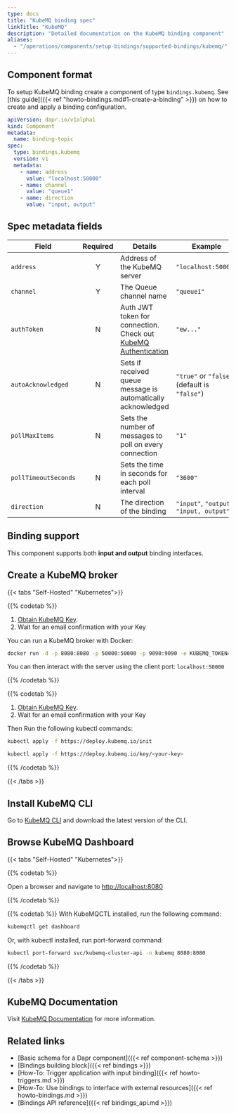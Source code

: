 ```yaml
---
type: docs
title: "KubeMQ binding spec"
linkTitle: "KubeMQ"
description: "Detailed documentation on the KubeMQ binding component"
aliases:
  - "/operations/components/setup-bindings/supported-bindings/kubemq/"
---
```


## Component format

To setup KubeMQ binding create a component of type `bindings.kubemq`. See [this guide]({{< ref "howto-bindings.md#1-create-a-binding" >}}) on how to create and apply a binding configuration.


```yaml
apiVersion: dapr.io/v1alpha1
kind: Component
metadata:
  name: binding-topic
spec:
  type: bindings.kubemq
  version: v1
  metadata:
    - name: address
      value: "localhost:50000"
    - name: channel
      value: "queue1"
    - name: direction
      value: "input, output"
```

## Spec metadata fields

| Field              | Required | Details                                                                                                                      | Example                                |
|--------------------|:--------:|------------------------------------------------------------------------------------------------------------------------------|----------------------------------------|
| `address`            |    Y     | Address of the KubeMQ server                                                                                                 | `"localhost:50000"`                    |
| `channel`            |    Y     | The Queue channel name                                                                                                       | `"queue1"`                               |
| `authToken`          |    N     | Auth JWT token for connection. Check out [KubeMQ Authentication](https://docs.kubemq.io/learn/access-control/authentication) | `"ew..."`                                |
| `autoAcknowledged`   |    N     | Sets if received queue message is automatically acknowledged                                                                 | `"true"` or `"false"` (default is `"false"`) |
| `pollMaxItems`       |    N     | Sets the number of messages to poll on every connection                                                                      | `"1"`                                    |
| `pollTimeoutSeconds` |    N     | Sets the time in seconds for each poll interval                                                                              | `"3600"`                                 |
| `direction` |    N     | The direction of the binding                                                                              | `"input"`, `"output"`, `"input, output"`                                 |

## Binding support

This component supports both **input and output** binding interfaces.


## Create a KubeMQ broker

{{< tabs "Self-Hosted" "Kubernetes">}}

{{% codetab %}}
1. [Obtain KubeMQ Key](https://docs.kubemq.io/getting-started/quick-start#obtain-kubemq-license-key).
2. Wait for an email confirmation with your Key

You can run a KubeMQ broker with Docker:

```bash
docker run -d -p 8080:8080 -p 50000:50000 -p 9090:9090 -e KUBEMQ_TOKEN=<your-key> kubemq/kubemq
```
You can then interact with the server using the client port: `localhost:50000`

{{% /codetab %}}

{{% codetab %}}
1. [Obtain KubeMQ Key](https://docs.kubemq.io/getting-started/quick-start#obtain-kubemq-license-key).
2. Wait for an email confirmation with your Key

Then Run the following kubectl commands:

```bash
kubectl apply -f https://deploy.kubemq.io/init
```

```bash
kubectl apply -f https://deploy.kubemq.io/key/<your-key>
```
{{% /codetab %}}

{{< /tabs >}}

## Install KubeMQ CLI
Go to [KubeMQ CLI](https://github.com/kubemq-io/kubemqctl/releases) and download the latest version of the CLI.

## Browse KubeMQ Dashboard

{{< tabs "Self-Hosted" "Kubernetes">}}

{{% codetab %}}
<!-- IGNORE_LINKS -->
Open a browser and navigate to [http://localhost:8080](http://localhost:8080)
<!-- END_IGNORE -->
{{% /codetab %}}

{{% codetab %}}
With KubeMQCTL installed, run the following command:

```bash
kubemqctl get dashboard
```
Or, with kubectl installed, run port-forward command:

```bash
kubectl port-forward svc/kubemq-cluster-api -n kubemq 8080:8080
```
{{% /codetab %}}

{{< /tabs >}}

## KubeMQ Documentation
Visit [KubeMQ Documentation](https://docs.kubemq.io/) for more information.

## Related links

- [Basic schema for a Dapr component]({{< ref component-schema >}})
- [Bindings building block]({{< ref bindings >}})
- [How-To: Trigger application with input binding]({{< ref howto-triggers.md >}})
- [How-To: Use bindings to interface with external resources]({{< ref howto-bindings.md >}})
- [Bindings API reference]({{< ref bindings_api.md >}})
